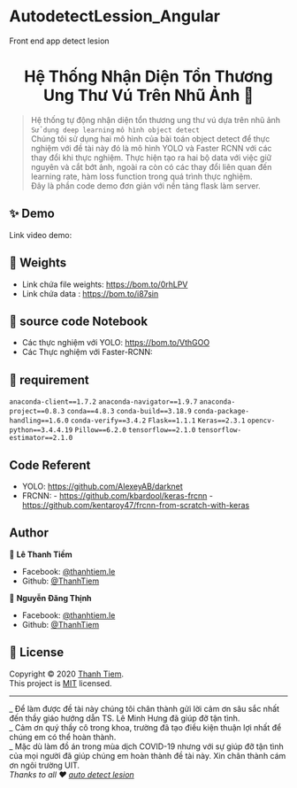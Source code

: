 # AutodetectLession_Angular
Front end app detect lesion
<h1 align="center">Hệ Thống Nhận Diện Tổn Thương Ung Thư Vú Trên Nhũ Ảnh 👋</h1>

> Hệ thống tự động nhận diện tổn thương ung thư vú dựa trên nhũ ảnh<br /> `Sử dụng deep learning` `mô hình object detect`
> <br>Chúng tôi sử dụng hai mô hình của bài toán object detect để thực nghiệm với đề tài này đó là mô hình YOLO và Faster RCNN với các thay đổi khi thực nghiệm. Thực hiện tạo ra hai bộ data với việc giữ nguyên và cắt bớt ảnh, ngoài ra còn có các thay đổi liên quan đến learning rate, hàm loss function trong quá trình thực nghiệm.
> <br> Đây là phần code demo đơn giản với nền tảng flask làm server.

## ✨ Demo

Link video demo:

## 🤝 Weights

- Link chứa file weights: https://bom.to/0rhLPV
- Link chứa data : https://bom.to/i87sin

## 🤝 source code Notebook
- Các thực nghiệm với YOLO: https://bom.to/VthGOO
- Các Thực nghiệm với Faster-RCNN: 
## 🚀  requirement
`anaconda-client==1.7.2`
`anaconda-navigator==1.9.7`
`anaconda-project==0.8.3`
`conda==4.8.3`
`conda-build==3.18.9`
`conda-package-handling==1.6.0`
`conda-verify==3.4.2`
`Flask==1.1.1`
`Keras==2.3.1`
`opencv-python==3.4.4.19`
`Pillow==6.2.0`
`tensorflow==2.1.0`
`tensorflow-estimator==2.1.0`

## Code Referent
- YOLO: https://github.com/AlexeyAB/darknet
- FRCNN: - https://github.com/kbardool/keras-frcnn 
         - https://github.com/kentaroy47/frcnn-from-scratch-with-keras
## Author

👤 **Lê Thanh Tiềm**

- Facebook: [@thanhtiem.le](https://www.facebook.com/thanhtiem.le)
- Github: [@ThanhTiem](https://github.com/ThanhTiem)

👤 **Nguyễn Đăng Thịnh**

- Facebook: [@thanhtiem.le](https://www.facebook.com/thanhtiem.le)
- Github: [@ThanhTiem](https://github.com/ThanhTiem)

## 📝 License

Copyright © 2020 [Thanh Tiem](https://github.com/ThanhTiem).<br />
This project is [MIT](https://github.com/ThanhTiem/autodetect_lesion/blob/master/LICENSE) licensed.

---
_ Để làm được đề tài này chúng tôi chân thành gửi lời cảm ơn sâu sắc nhất đến thầy giáo hướng dẫn TS. Lê Minh Hưng đã giúp đỡ tận tình. <br>
_ Cảm ơn quý thầy cô trong khoa, trường đã tạo điều kiện thuận lợi nhất để chúng em có thể hoàn thành. 
<br>_ Mặc dù làm đồ án trong mùa dịch COVID-19 nhưng với sự giúp đỡ tận tình của mọi người đã giúp chúng em hoàn thành đề tài này. Xin chân thành cám ơn ngôi trường UIT.
<br>_Thanks to all ❤️  [auto detect lesion](https://github.com/ThanhTiem/autodetect_lesion)_

